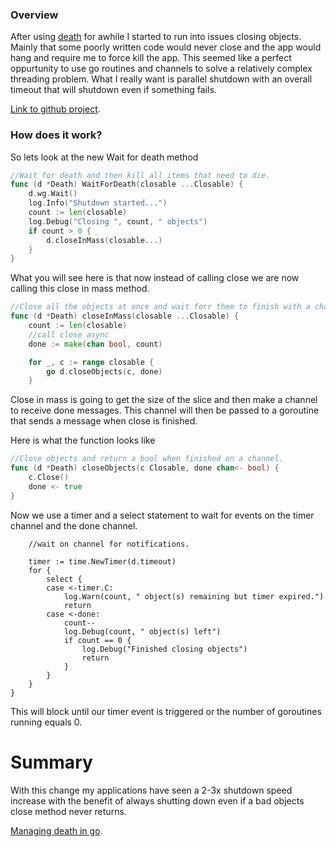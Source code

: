 ### Overview
After using [death](http://github.com/vrecan/death) for awhile I started to run into issues closing objects. Mainly that some poorly written code would never close and the app would hang and require me to force kill the app. This seemed like a perfect oppurtunity to use go routines and channels to solve a relatively complex threading problem. What I really want is parallel shutdown with an overall timeout that will shutdown even if something fails. 

[Link to github project](http://github.com/vrecan/death "Application shutdown library for golang").

### How does it work?

So lets look at the new Wait for death method

```go
//Wait for death and then kill all items that need to die.
func (d *Death) WaitForDeath(closable ...Closable) {
	d.wg.Wait()
	log.Info("Shutdown started...")
	count := len(closable)
	log.Debug("Closing ", count, " objects")
	if count > 0 {
		d.closeInMass(closable...)
	}
}
```
What you will see here is that now instead of calling close we are now calling this close in mass method.

```go
//Close all the objects at once and wait forr them to finish with a channel.
func (d *Death) closeInMass(closable ...Closable) {
	count := len(closable)
	//call close async
	done := make(chan bool, count)

	for _, c := range closable {
		go d.closeObjects(c, done)
	}

```
Close in mass is going to get the size of the slice and then make a channel to receive done messages. This channel will then be passed to a goroutine that sends a message when close is finished.

Here is what the function looks like
```go
//Close objects and return a bool when finished on a channel.
func (d *Death) closeObjects(c Closable, done chan<- bool) {
	c.Close()
	done <- true
}
```

Now we use a timer and a select statement to wait for events on the timer channel and the done channel.

```golang
	//wait on channel for notifications.

	timer := time.NewTimer(d.timeout)
	for {
		select {
		case <-timer.C:
			log.Warn(count, " object(s) remaining but timer expired.")
			return
		case <-done:
			count--
			log.Debug(count, " object(s) left")
			if count == 0 {
				log.Debug("Finished closing objects")
				return
			}
		}
	}
}
```
This will block until our timer event is triggered or the number of goroutines running equals 0. 

# Summary

With this change my applications have seen a 2-3x shutdown speed increase with the benefit of always shutting down even if a bad objects close method never returns.

[Managing death in go](http://github.com/vrecan/death "Application shutdown library for golang").



